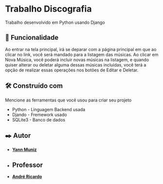 # Trabalho Discografia

Trabalho desenvolvido em Python usando Django 

## 🚀 Funcionalidade

Ao entrar na tela principal, irá se deparar com a página principal em que ao clicar no link, você será mandado para a listagem das músicas. Ao clicar em Nova Música, você poderá incluir novas músicas na listagem, e quando quiser alterar ou deletar alguma dessas músicas incluídas, você terá a opção de realizar essas operações nos botões de Editar e Deletar.

## 🛠️ Construído com

Mencione as ferramentas que você usou para criar seu projeto

* Python - Linguagem Backend usada
* Djando - Fremework usado
* SQLite3 - Banco de dados

## ✒️ Autor

* **[Yann Muniz](https://github.com/YannMuniz)**

* ## Professor
  
* **[André Ricardo](https://github.com/andrepraz)**
